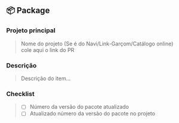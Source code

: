 ## :package: Package

### Projeto principal
> Nome do projeto (Se é do Navi/Link-Garçom/Catálogo online) <br>
> cole aqui o link do PR

### Descrição
> Descrição do item...

### Checklist
> - [ ] Número da versão do pacote atualizado
> - [ ] Atualizado número da versão do pacote no projeto
